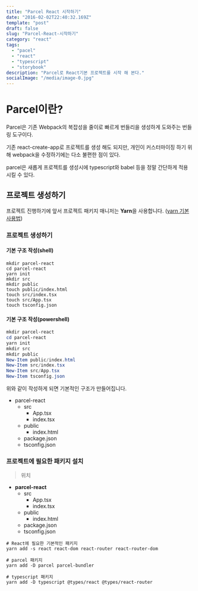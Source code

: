 ```yaml
---
title: "Parcel React 시작하기"
date: "2016-02-02T22:40:32.169Z"
template: "post"
draft: false
slug: "Parcel-React-시작하기"
category: "react"
tags:
  - "pacel"
  - "react"
  - "typescript"
  - "storybook"
description: "Parcel로 React기본 프로젝트를 시작 해 본다."
socialImage: "/media/image-0.jpg"
---
```


# Parcel이란?

Parcel은 기존 Webpack의 복잡성을 줄이로 빠르게 번들리을 생성하게 도와주는
번들링 도구이다.

기존 react-create-app로 프로젝트를 생성 해도 되지만, 개인이 커스터마이징 하기 위해
webpack을 수정하기에는 다소 불편한 점이 있다.

parcel은 새롭게 프로젝트를 생성시에 typescript와 babel 등을 정말 간단하게 적용 시킬 수 있다.


## 프로젝트 생성하기

프로젝트 진행하기에 앞서 프로젝트 패키지 매니저는 **Yarn**을 사용합니다.
([yarn 기본 사용법](https://yarnpkg.com/getting-started/usage))


### 프로젝트 생성하기

#### 기본 구조 작성(shell)
``` shell
mkdir parcel-react
cd parcel-react
yarn init
mkdir src
mkdir public
touch public/index.html
touch src/index.tsx
touch src/App.tsx
touch tsconfig.json
```
#### 기본 구조 작성(powershell)
``` powershell
mkdir parcel-react
cd parcel-react
yarn init
mkdir src
mkdir public
New-Item public/index.html
New-Item src/index.tsx
New-Item src/App.tsx
New-Item tsconfig.json
```

위와 같이 작성하게 되면 기본적인 구조가 만들어집니다.

* parcel-react
  * src
    + App.tsx
    + index.tsx
  * public
    + index.html
  + package.json
  + tsconfig.json

### 프로젝트에 필요한 패키지 설치
> 위치
* **parcel-react**
  * src
    + App.tsx
    + index.tsx
  * public
    + index.html
  + package.json
  + tsconfig.json

``` shell
# React에 필요한 기본적인 패키지
yarn add -s react react-dom react-router react-router-dom

# parcel 패키지
yarn add -D parcel parcel-bundler

# typescript 패키지
yarn add -D typescript @types/react @types/react-router
```









